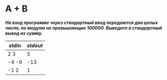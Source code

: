 A + B<a name="TOP"></a>
===================

***На вход программе через стандартный ввод передаются два целых числа, по модулю не превышающие 100000. Выведите в стандартный вывод их сумму.***

***stdin***   | ***stdout***
------------- | -------------
2 3  | 5
-4 -9  |  -13 
-1 2 | 1

